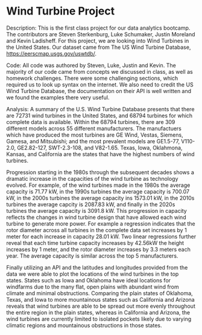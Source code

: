 # Wind Turbine Project
Description:
This is the first class project for our data analytics bootcamp. The contributors are Steven Sterkenburg, Luke Schumaker, Justin Moreland and Kevin Ladisheff. For this project, we are looking into Wind Turbines in the United States. Our dataset came from The US Wind Turbine Database, https://eerscmap.usgs.gov/uswtdb/. 

Code:
All code was authored by Steven, Luke, Justin and Kevin. The majority of our code came from concepts we discussed in class, as well as homework challenges. There were some challenging sections, which required us to look up syntax on the internet. We also need to credit the US Wind Turbine Database, the documentation on their API is well written and we found the examples there very useful. 

Analysis:
A summary of the U.S. Wind Turbine Database presents that there are 72731 wind turbines in the United States, and 68794 turbines for which complete data is available. Within the 68794 turbines, there are 309 different models across 55 different manufacturers. The manufactuers which have produced the most turbines are GE Wind, Vestas, Siemens, Gamesa, and Mitsubishi; and the most prevalent models are GE1.5-77, V110-2.0, GE2.82-127, SWT-2.3-108, and V82-1.65. Texas, Iowa, Oklahmona, Kansas, and California are the states that have the highest numbers of wind turbines.

Progression starting in the 1980s through the subsequent decades shows a dramatic increase in the capacities of the wind turbine as technology evolved. For example, of the wind turbines made in the 1980s the average capacity is 71.77 kW, in the 1990s turbines the average capacity is 700.07 kW, in the 2000s turbines the average capacity ins 1573.01 kW, in the 2010s turbines the average capcity is 2087.83 kW, and finally in the 2020s turbines the average capacity is 3091.8 kW. This progression in capacity reflects the changes in wind turbine design that have allowed each wind turbine to generate more power. For example a regression indicates that the rotor diameter across all turbines in the complete data set increases by 1 meter for each increase in capacity 28.01 kW. Two linear regressions further reveal that each time turbine capacity increases by 42.56kW the height increases by 1 meter, and the rotor diameter increases by 3.3 meters each year. The average capacity is similar across the top 5 manufacturers.

Finally utilizing an API and the latitudes and longitudes provided from the data we were able to plot the locations of the wind turbines in the top states. States such as Iowa and Oklahoma have ideal locations for windfarms due to the many flat, open plains with abundant wind from climate and minimal obstructions. Comparing the plain states of Oklahoma, Texas, and Iowa to more mountainous states such as California and Arizona reveals that wind turbines are able to be spread out more evenly throughout the entire region in the plain states, whereas in California and Arizona, the wind turbines are currently limited to isolated pockets likely due to varying climatic regions and mountainous obstructions in those states.

